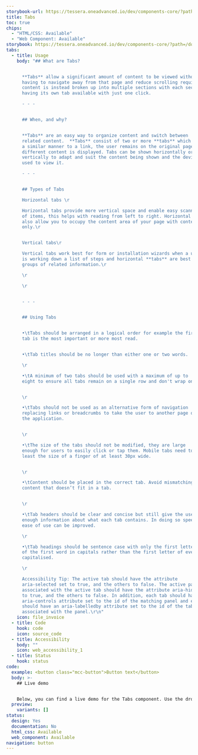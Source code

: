 ```yaml
---
storybook-url: https://tessera.oneadvanced.io/dev/components-core/?path=/docs/html-button--as-default
title: Tabs
toc: true
chips:
  - "HTML/CSS: Available"
  - "Web Component: Available"
storybook: https://tessera.oneadvanced.io/dev/components-core/?path=/docs/html-tabs--as-default
tabs:
  - title: Usage
    body: "## What are Tabs?


      **Tabs** allow a significant amount of content to be viewed without
      having to navigate away from that page and reduce scrolling required. The
      content is instead broken up into multiple sections with each section
      having its own tab available with just one click.

      - - -


      ## When, and why?


      **Tabs** are an easy way to organize content and switch between
      related content.  **Tabs** consist of two or more **tabs** which behave in
      a similar manner to a link, the user remains on the original page, but
      different content is displayed. Tabs can be shown horizontally or
      vertically to adapt and suit the content being shown and the devices being
      used to view it.

      - - -


      ## Types of Tabs

      Horizontal tabs \r

      Horizontal tabs provide more vertical space and enable easy scanning
      of items, this helps with reading from left to right. Horizontal **tabs**
      also allow you to occupy the content area of your page with content
      only.\r


      Vertical tabs\r

      Vertical tabs work best for form or installation wizards when a user
      is working down a list of steps and horizontal **tabs** are best for
      groups of related information.\r

      \r

      \r


      - - -


      ## Using Tabs


      •\tTabs should be arranged in a logical order for example the first
      tab is the most important or more most read.


      •\tTab titles should be no longer than either one or two words.

      \r

      •\tA minimum of two tabs should be used with a maximum of up to
      eight to ensure all tabs remain on a single row and don't wrap onto two.


      \r

      •\tTabs should not be used as an alternative form of navigation
      replacing links or breadcrumbs to take the user to another page or part of
      the application.


      \r

      •\tThe size of the tabs should not be modified, they are large
      enough for users to easily click or tap them. Mobile tabs need to be at
      least the size of a finger of at least 30px wide.


      \r

      •\tContent should be placed in the correct tab. Avoid mismatching
      content that doesn’t fit in a tab.


      \r

      •\tTab headers should be clear and concise but still give the user
      enough information about what each tab contains. In doing so speed and
      ease of use can be improved.

      \r

      •\tTab headings should be sentence case with only the first letter
      of the first word in capitals rather than the first letter of every word
      capitalised.

      \r

      Accessibility Tip: The active tab should have the attribute
      aria-selected set to true, and the others to false. The active panel
      associated with the active tab should have the attribute aria-hidden set
      to true, and the others to false. In addition, each tab should have an
      aria-controls attribute set to the id of the matching panel and each panel
      should have an aria-labelledby attribute set to the id of the tab
      associated with the panel.\r\n"
    icon: file_invoice
  - title: Code
    hook: code
    icon: source_code
  - title: Accessibility
    body: ""
    icon: web_accessibility_1
  - title: Status
    hook: status
code:
  example: <button class="mcc-button">Button text</button>
  body: >-
    ## Live demo


    Below, you can find a live demo for the Tabs component. Use the drop-down menus and radio buttons to view the different Tabs Types and Variants.
  preview:
    variants: []
status:
  design: Yes
  documentation: No
  html_css: Available
  web_component: Available
navigation: button
---
```

